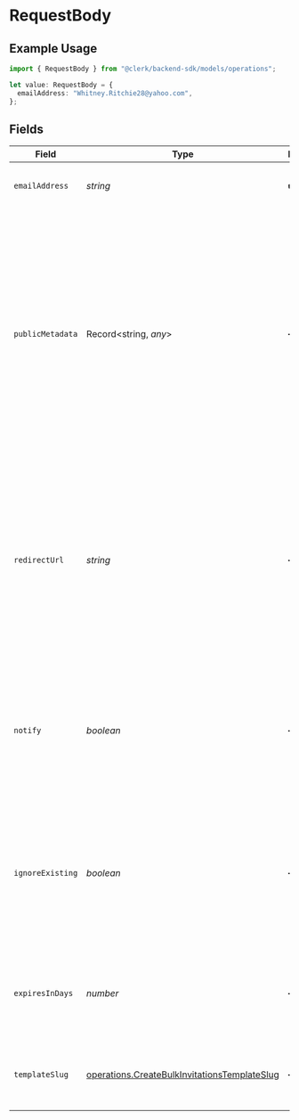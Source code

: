 # RequestBody

## Example Usage

```typescript
import { RequestBody } from "@clerk/backend-sdk/models/operations";

let value: RequestBody = {
  emailAddress: "Whitney.Ritchie28@yahoo.com",
};
```

## Fields

| Field                                                                                                                                                                                                                                        | Type                                                                                                                                                                                                                                         | Required                                                                                                                                                                                                                                     | Description                                                                                                                                                                                                                                  |
| -------------------------------------------------------------------------------------------------------------------------------------------------------------------------------------------------------------------------------------------- | -------------------------------------------------------------------------------------------------------------------------------------------------------------------------------------------------------------------------------------------- | -------------------------------------------------------------------------------------------------------------------------------------------------------------------------------------------------------------------------------------------- | -------------------------------------------------------------------------------------------------------------------------------------------------------------------------------------------------------------------------------------------- |
| `emailAddress`                                                                                                                                                                                                                               | *string*                                                                                                                                                                                                                                     | :heavy_check_mark:                                                                                                                                                                                                                           | The email address the invitation will be sent to                                                                                                                                                                                             |
| `publicMetadata`                                                                                                                                                                                                                             | Record<string, *any*>                                                                                                                                                                                                                        | :heavy_minus_sign:                                                                                                                                                                                                                           | Metadata that will be attached to the newly created invitation.<br/>The value of this property should be a well-formed JSON object.<br/>Once the user accepts the invitation and signs up, these metadata will end up in the user's public metadata. |
| `redirectUrl`                                                                                                                                                                                                                                | *string*                                                                                                                                                                                                                                     | :heavy_minus_sign:                                                                                                                                                                                                                           | The URL where the user is redirected upon visiting the invitation link, where they can accept the invitation. Required if you have implemented a [custom flow for handling application invitations](/docs/custom-flows/invitations).         |
| `notify`                                                                                                                                                                                                                                     | *boolean*                                                                                                                                                                                                                                    | :heavy_minus_sign:                                                                                                                                                                                                                           | Optional flag which denotes whether an email invitation should be sent to the given email address.<br/>Defaults to true.                                                                                                                     |
| `ignoreExisting`                                                                                                                                                                                                                             | *boolean*                                                                                                                                                                                                                                    | :heavy_minus_sign:                                                                                                                                                                                                                           | Whether an invitation should be created if there is already an existing invitation for this email<br/>address, or it's claimed by another user.                                                                                              |
| `expiresInDays`                                                                                                                                                                                                                              | *number*                                                                                                                                                                                                                                     | :heavy_minus_sign:                                                                                                                                                                                                                           | The number of days the invitation will be valid for. By default, the invitation expires after 30 days.                                                                                                                                       |
| `templateSlug`                                                                                                                                                                                                                               | [operations.CreateBulkInvitationsTemplateSlug](../../models/operations/createbulkinvitationstemplateslug.md)                                                                                                                                 | :heavy_minus_sign:                                                                                                                                                                                                                           | The slug of the email template to use for the invitation email.                                                                                                                                                                              |